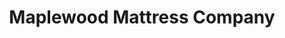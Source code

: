 ---
title: "Maplewood Mattress Company"
url: /maplewood/maplewood-mattress-company/
shop: Betten
---